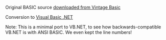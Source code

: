Original BASIC source [downloaded from Vintage Basic](http://www.vintage-basic.net/games.html)

Conversion to [Visual Basic .NET](https://en.wikipedia.org/wiki/Visual_Basic_.NET)

Note: This is a minimal port to VB.NET, to see how backwards-compatible VB.NET is with ANSI BASIC. We even kept the line numbers!